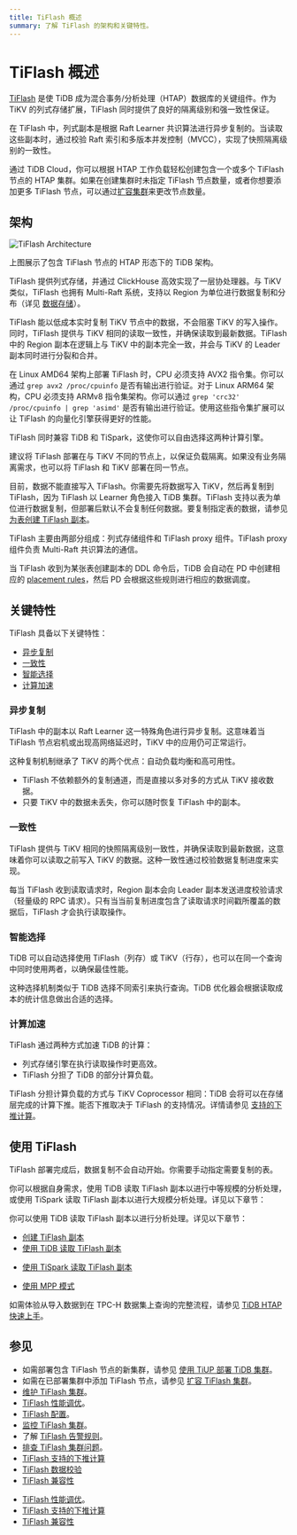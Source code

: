 ```yaml
---
title: TiFlash 概述
summary: 了解 TiFlash 的架构和关键特性。
---
```


# TiFlash 概述

[TiFlash](https://github.com/pingcap/tiflash) 是使 TiDB 成为混合事务/分析处理（HTAP）数据库的关键组件。作为 TiKV 的列式存储扩展，TiFlash 同时提供了良好的隔离级别和强一致性保证。

在 TiFlash 中，列式副本是根据 Raft Learner 共识算法进行异步复制的。当读取这些副本时，通过校验 Raft 索引和多版本并发控制（MVCC），实现了快照隔离级别的一致性。

<CustomContent platform="tidb-cloud">

通过 TiDB Cloud，你可以根据 HTAP 工作负载轻松创建包含一个或多个 TiFlash 节点的 HTAP 集群。如果在创建集群时未指定 TiFlash 节点数量，或者你想要添加更多 TiFlash 节点，可以通过[扩容集群](/tidb-cloud/scale-tidb-cluster.md)来更改节点数量。

</CustomContent>

## 架构

![TiFlash Architecture](https://docs-download.pingcap.com/media/images/docs/tidb-storage-architecture-1.png)

上图展示了包含 TiFlash 节点的 HTAP 形态下的 TiDB 架构。

TiFlash 提供列式存储，并通过 ClickHouse 高效实现了一层协处理器。与 TiKV 类似，TiFlash 也拥有 Multi-Raft 系统，支持以 Region 为单位进行数据复制和分布（详见 [数据存储](https://www.pingcap.com/blog/tidb-internal-data-storage/)）。

TiFlash 能以低成本实时复制 TiKV 节点中的数据，不会阻塞 TiKV 的写入操作。同时，TiFlash 提供与 TiKV 相同的读取一致性，并确保读取到最新数据。TiFlash 中的 Region 副本在逻辑上与 TiKV 中的副本完全一致，并会与 TiKV 的 Leader 副本同时进行分裂和合并。

在 Linux AMD64 架构上部署 TiFlash 时，CPU 必须支持 AVX2 指令集。你可以通过 `grep avx2 /proc/cpuinfo` 是否有输出进行验证。对于 Linux ARM64 架构，CPU 必须支持 ARMv8 指令集架构。你可以通过 `grep 'crc32' /proc/cpuinfo | grep 'asimd'` 是否有输出进行验证。使用这些指令集扩展可以让 TiFlash 的向量化引擎获得更好的性能。

<CustomContent platform="tidb">

TiFlash 同时兼容 TiDB 和 TiSpark，这使你可以自由选择这两种计算引擎。

</CustomContent>

建议将 TiFlash 部署在与 TiKV 不同的节点上，以保证负载隔离。如果没有业务隔离需求，也可以将 TiFlash 和 TiKV 部署在同一节点。

目前，数据不能直接写入 TiFlash。你需要先将数据写入 TiKV，然后再复制到 TiFlash，因为 TiFlash 以 Learner 角色接入 TiDB 集群。TiFlash 支持以表为单位进行数据复制，但部署后默认不会复制任何数据。要复制指定表的数据，请参见 [为表创建 TiFlash 副本](/tiflash/create-tiflash-replicas.md#create-tiflash-replicas-for-tables)。

TiFlash 主要由两部分组成：列式存储组件和 TiFlash proxy 组件。TiFlash proxy 组件负责 Multi-Raft 共识算法的通信。

当 TiFlash 收到为某张表创建副本的 DDL 命令后，TiDB 会自动在 PD 中创建相应的 [placement rules](https://docs.pingcap.com/tidb/stable/configure-placement-rules)，然后 PD 会根据这些规则进行相应的数据调度。

## 关键特性

TiFlash 具备以下关键特性：

- [异步复制](#asynchronous-replication)
- [一致性](#consistency)
- [智能选择](#intelligent-choice)
- [计算加速](#computing-acceleration)

### 异步复制

TiFlash 中的副本以 Raft Learner 这一特殊角色进行异步复制。这意味着当 TiFlash 节点宕机或出现高网络延迟时，TiKV 中的应用仍可正常运行。

这种复制机制继承了 TiKV 的两个优点：自动负载均衡和高可用性。

- TiFlash 不依赖额外的复制通道，而是直接以多对多的方式从 TiKV 接收数据。
- 只要 TiKV 中的数据未丢失，你可以随时恢复 TiFlash 中的副本。

### 一致性

TiFlash 提供与 TiKV 相同的快照隔离级别一致性，并确保读取到最新数据，这意味着你可以读取之前写入 TiKV 的数据。这种一致性通过校验数据复制进度来实现。

每当 TiFlash 收到读取请求时，Region 副本会向 Leader 副本发送进度校验请求（轻量级的 RPC 请求）。只有当当前复制进度包含了读取请求时间戳所覆盖的数据后，TiFlash 才会执行读取操作。

### 智能选择

TiDB 可以自动选择使用 TiFlash（列存）或 TiKV（行存），也可以在同一个查询中同时使用两者，以确保最佳性能。

这种选择机制类似于 TiDB 选择不同索引来执行查询。TiDB 优化器会根据读取成本的统计信息做出合适的选择。

### 计算加速

TiFlash 通过两种方式加速 TiDB 的计算：

- 列式存储引擎在执行读取操作时更高效。
- TiFlash 分担了 TiDB 的部分计算负载。

TiFlash 分担计算负载的方式与 TiKV Coprocessor 相同：TiDB 会将可以在存储层完成的计算下推。能否下推取决于 TiFlash 的支持情况。详情请参见 [支持的下推计算](/tiflash/tiflash-supported-pushdown-calculations.md)。

## 使用 TiFlash

TiFlash 部署完成后，数据复制不会自动开始。你需要手动指定需要复制的表。

<CustomContent platform="tidb">

你可以根据自身需求，使用 TiDB 读取 TiFlash 副本以进行中等规模的分析处理，或使用 TiSpark 读取 TiFlash 副本以进行大规模分析处理。详见以下章节：

</CustomContent>

<CustomContent platform="tidb-cloud">

你可以使用 TiDB 读取 TiFlash 副本以进行分析处理。详见以下章节：

</CustomContent>

- [创建 TiFlash 副本](/tiflash/create-tiflash-replicas.md)
- [使用 TiDB 读取 TiFlash 副本](/tiflash/use-tidb-to-read-tiflash.md)

<CustomContent platform="tidb">

- [使用 TiSpark 读取 TiFlash 副本](/tiflash/use-tispark-to-read-tiflash.md)

</CustomContent>

- [使用 MPP 模式](/tiflash/use-tiflash-mpp-mode.md)

<CustomContent platform="tidb">

如需体验从导入数据到在 TPC-H 数据集上查询的完整流程，请参见 [TiDB HTAP 快速上手](/quick-start-with-htap.md)。

</CustomContent>

## 参见

<CustomContent platform="tidb">

- 如需部署包含 TiFlash 节点的新集群，请参见 [使用 TiUP 部署 TiDB 集群](/production-deployment-using-tiup.md)。
- 如需在已部署集群中添加 TiFlash 节点，请参见 [扩容 TiFlash 集群](/scale-tidb-using-tiup.md#scale-out-a-tiflash-cluster)。
- [维护 TiFlash 集群](/tiflash/maintain-tiflash.md)。
- [TiFlash 性能调优](/tiflash/tune-tiflash-performance.md)。
- [TiFlash 配置](/tiflash/tiflash-configuration.md)。
- [监控 TiFlash 集群](/tiflash/monitor-tiflash.md)。
- 了解 [TiFlash 告警规则](/tiflash/tiflash-alert-rules.md)。
- [排查 TiFlash 集群问题](/tiflash/troubleshoot-tiflash.md)。
- [TiFlash 支持的下推计算](/tiflash/tiflash-supported-pushdown-calculations.md)
- [TiFlash 数据校验](/tiflash/tiflash-data-validation.md)
- [TiFlash 兼容性](/tiflash/tiflash-compatibility.md)

</CustomContent>

<CustomContent platform="tidb-cloud">

- [TiFlash 性能调优](/tiflash/tune-tiflash-performance.md)。
- [TiFlash 支持的下推计算](/tiflash/tiflash-supported-pushdown-calculations.md)
- [TiFlash 兼容性](/tiflash/tiflash-compatibility.md)

</CustomContent>
